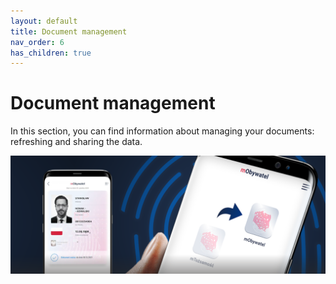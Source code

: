 ```yaml
---
layout: default
title: Document management
nav_order: 6
has_children: true
---
```


# Document management

In this section, you can find information about managing your documents: refreshing and sharing the data.


![managing the data](../../assets/images/managing.png)